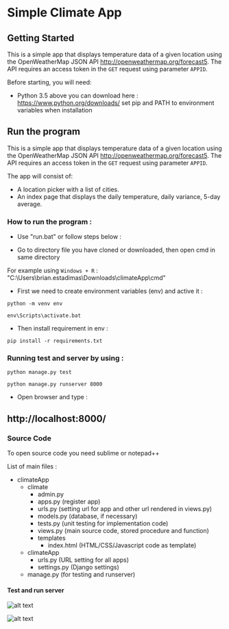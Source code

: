 # Simple Climate App

## Getting Started
This is a simple app that displays temperature data of a given location using the OpenWeatherMap JSON API <http://openweathermap.org/forecast5>. The API requires an access token in the `GET` request using parameter `APPID`.


Before starting, you will need:

- Python 3.5 above
you can download here : https://www.python.org/downloads/
set pip and PATH to environment variables when installation


## Run the program

This is a simple app that displays temperature data of a given location using the OpenWeatherMap JSON API <http://openweathermap.org/forecast5>. The API requires an access token in the `GET` request using parameter `APPID`.

The app will consist of:

- A location picker with a list of cities.
- An index page that displays the daily temperature, daily variance, 5-day average.

### How to run the program :

- Use "run.bat" or follow steps below :

- Go to directory file you have cloned or downloaded, then open cmd in same directory

For example using `Windows + R` : "C:\Users\brian.estadimas\Downloads\climateApp\cmd"

- First we need to create environment variables (env) and active it :

`python -m venv env`

`env\Scripts\activate.bat`

- Then install requirement in env :

`pip install -r requirements.txt`

### Running test and server by using :

`python manage.py test`

`python manage.py runserver 8000`

- Open browser and type :

## http://localhost:8000/

### Source Code

To open source code you need sublime or notepad++

List of main files :

  - climateApp
    - climate
      - admin.py
      - apps.py (register app)
      - urls.py (setting url for app and other url rendered in views.py)
      - models.py (database, if necessary)
      - tests.py  (unit testing for implementation code)
      - views.py (main source code, stored procedure and function)
      - templates
        - index.html (HTML/CSS/Javascript code as template)
     - climateApp
        - urls.py (URL setting for all apps)
        - settings.py (Django settings)
     - manage.py (for testing and runserver)
  

#### Test and run server

![alt text](https://imgur.com/a/gYYoE9E)

![alt text](https://imgur.com/a/Km0IzQx)

